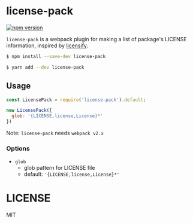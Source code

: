 # license-pack

[![npm version](https://badge.fury.io/js/license-pack.svg)](https://www.npmjs.com/package/license-pack)

`license-pack` is a webpack plugin for making a list of package's LICENSE information, inspired by [licensify](https://github.com/twada/licensify).

```sh
$ npm install --save-dev license-pack
```

```sh
$ yarn add --dev license-pack
```

## Usage

```js
const LicensePack = require('license-pack').default;

new LicensePack({
  glob: '{LICENSE,license,License}*'
})
```

Note: `license-pack` needs `webpack v2.x`

### Options

- `glob`
    - glob pattern for LICENSE file
    - default: `'{LICENSE,license,License}*'`

# LICENSE

MIT
